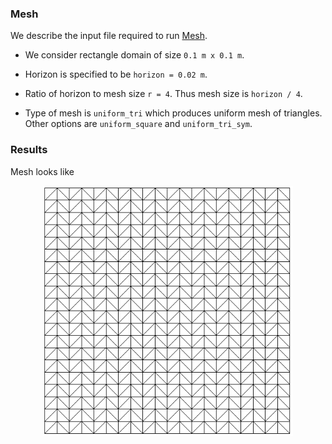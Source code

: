 ### Mesh
We describe the input file required to run [Mesh](../../../../../tools/mesh/mesh.cpp). 

- We consider rectangle domain of size `0.1 m x 0.1 m`. 

- Horizon is specified to be `horizon = 0.02 m`. 

- Ratio of horizon to mesh size `r = 4`. Thus mesh size is `horizon / 4`.

- Type of mesh is `uniform_tri` which produces uniform mesh of triangles. Other options are `uniform_square` and `uniform_tri_sym`.

### Results
Mesh looks like

<p id="result" align="center">
	<img src="result.png" alt="setup" width="400" height="400" />
</p>
